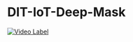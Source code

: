 # DIT-IoT-Deep-Mask

[![Video Label](http://img.youtube.com/vi/INJaqVwoJR4/0.jpg)](https://youtu.be/INJaqVwoJR4)
